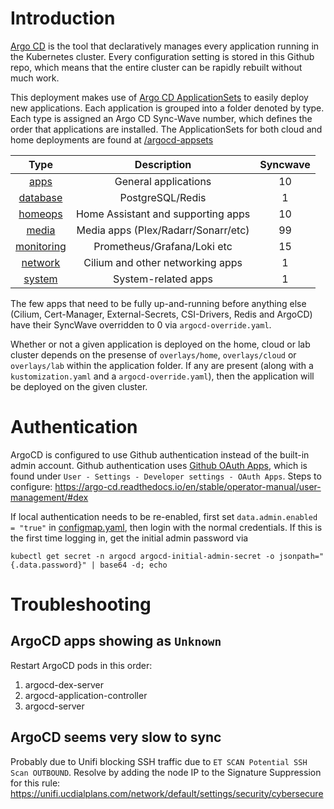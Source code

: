 # Introduction
[Argo CD](https://github.com/argoproj/argo-cd) is the tool that declaratively manages every application running in the Kubernetes cluster. Every configuration setting is stored in this Github repo, which means that the entire cluster can be rapidly rebuilt without much work.

This deployment makes use of [Argo CD ApplicationSets](https://argo-cd.readthedocs.io/en/stable/operator-manual/applicationset/) to easily deploy new applications. Each application is grouped into a folder denoted by type. Each type is assigned an Argo CD Sync-Wave number, which defines the order that applications are installed. The ApplicationSets for both cloud and home deployments are found at [/argocd-appsets](/argocd-appsets)

|     Type    |  Description              |Syncwave| 
|:-----------:|:-------------------------:|:------:|
| [apps](/manifests/apps) | General applications | 10 | 
| [database](/manifests/database) | PostgreSQL/Redis | 1 |
| [homeops](/manifests/homeops) | Home Assistant and supporting apps | 10 |
| [media](/manifests/media) | Media apps (Plex/Radarr/Sonarr/etc) | 99 | 
| [monitoring](/manifests/monitoring) | Prometheus/Grafana/Loki etc | 15 | 
| [network](/manifests/network) | Cilium and other networking apps | 1 |
| [system](/manifests/system) | System-related apps | 1 |

The few apps that need to be fully up-and-running before anything else (Cilium, Cert-Manager, External-Secrets, CSI-Drivers, Redis and ArgoCD) have their SyncWave overridden to 0 via `argocd-override.yaml`.

Whether or not a given application is deployed on the home, cloud or lab cluster depends on the presense of `overlays/home`, `overlays/cloud` or `overlays/lab` within the application folder. If any are present (along with a `kustomization.yaml` and a `argocd-override.yaml`), then the application will be deployed on the given cluster.

# Authentication
ArgoCD is configured to use Github authentication instead of the built-in admin account. Github authentication uses [Github OAuth Apps](https://github.com/settings/developers), which is found under `User - Settings - Developer settings - OAuth Apps`. Steps to configure: https://argo-cd.readthedocs.io/en/stable/operator-manual/user-management/#dex

If local authentication needs to be re-enabled, first set `data.admin.enabled = "true"` in [configmap.yaml](/manifests/argocd/configmap.yaml), then login with the normal credentials. If this is the first time logging in, get the initial admin password via
```
kubectl get secret -n argocd argocd-initial-admin-secret -o jsonpath="{.data.password}" | base64 -d; echo
```

# Troubleshooting
## ArgoCD apps showing as `Unknown`
Restart ArgoCD pods in this order:
1. argocd-dex-server
2. argocd-application-controller
3. argocd-server

## ArgoCD seems very slow to sync
Probably due to Unifi blocking SSH traffic due to `ET SCAN Potential SSH Scan OUTBOUND`. Resolve by adding the node IP to the Signature Suppression for this rule: https://unifi.ucdialplans.com/network/default/settings/security/cybersecure